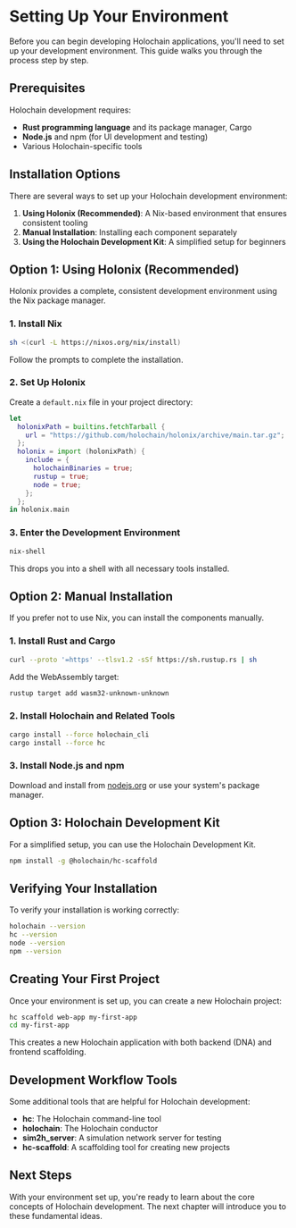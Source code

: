 # Setting Up Your Environment

Before you can begin developing Holochain applications, you'll need to set up your development environment. This guide walks you through the process step by step.

## Prerequisites

Holochain development requires:

- **Rust programming language** and its package manager, Cargo
- **Node.js** and npm (for UI development and testing)
- Various Holochain-specific tools

## Installation Options

There are several ways to set up your Holochain development environment:

1. **Using Holonix (Recommended)**: A Nix-based environment that ensures consistent tooling
2. **Manual Installation**: Installing each component separately
3. **Using the Holochain Development Kit**: A simplified setup for beginners

## Option 1: Using Holonix (Recommended)

Holonix provides a complete, consistent development environment using the Nix package manager.

### 1. Install Nix

```bash
sh <(curl -L https://nixos.org/nix/install)
```

Follow the prompts to complete the installation.

### 2. Set Up Holonix

Create a `default.nix` file in your project directory:

```nix
let
  holonixPath = builtins.fetchTarball {
    url = "https://github.com/holochain/holonix/archive/main.tar.gz";
  };
  holonix = import (holonixPath) {
    include = {
      holochainBinaries = true;
      rustup = true;
      node = true;
    };
  };
in holonix.main
```

### 3. Enter the Development Environment

```bash
nix-shell
```

This drops you into a shell with all necessary tools installed.

## Option 2: Manual Installation

If you prefer not to use Nix, you can install the components manually.

### 1. Install Rust and Cargo

```bash
curl --proto '=https' --tlsv1.2 -sSf https://sh.rustup.rs | sh
```

Add the WebAssembly target:

```bash
rustup target add wasm32-unknown-unknown
```

### 2. Install Holochain and Related Tools

```bash
cargo install --force holochain_cli
cargo install --force hc
```

### 3. Install Node.js and npm

Download and install from [nodejs.org](https://nodejs.org/) or use your system's package manager.

## Option 3: Holochain Development Kit

For a simplified setup, you can use the Holochain Development Kit.

```bash
npm install -g @holochain/hc-scaffold
```

## Verifying Your Installation

To verify your installation is working correctly:

```bash
holochain --version
hc --version
node --version
npm --version
```

## Creating Your First Project

Once your environment is set up, you can create a new Holochain project:

```bash
hc scaffold web-app my-first-app
cd my-first-app
```

This creates a new Holochain application with both backend (DNA) and frontend scaffolding.

## Development Workflow Tools

Some additional tools that are helpful for Holochain development:

- **hc**: The Holochain command-line tool
- **holochain**: The Holochain conductor
- **sim2h_server**: A simulation network server for testing
- **hc-scaffold**: A scaffolding tool for creating new projects

## Next Steps

With your environment set up, you're ready to learn about the core concepts of Holochain development. The next chapter will introduce you to these fundamental ideas.